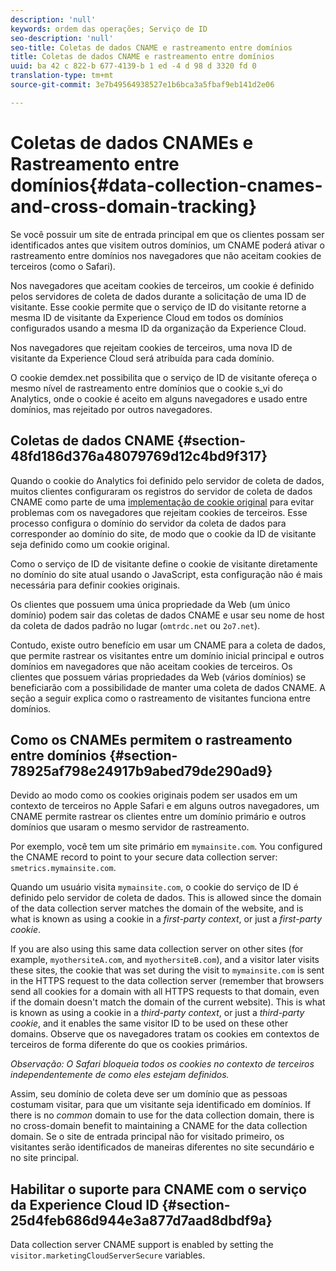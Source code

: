 ```yaml
---
description: 'null'
keywords: ordem das operações; Serviço de ID
seo-description: 'null'
seo-title: Coletas de dados CNAME e rastreamento entre domínios
title: Coletas de dados CNAME e rastreamento entre domínios
uuid: ba 42 c 822-b 677-4139-b 1 ed -4 d 98 d 3320 fd 0
translation-type: tm+mt
source-git-commit: 3e7b49564938527e1b6bca3a5fbaf9eb141d2e06

---
```



# Coletas de dados CNAMEs e Rastreamento entre domínios{#data-collection-cnames-and-cross-domain-tracking}

Se você possuir um site de entrada principal em que os clientes possam ser identificados antes que visitem outros domínios, um CNAME poderá ativar o rastreamento entre domínios nos navegadores que não aceitam cookies de terceiros (como o Safari).

Nos navegadores que aceitam cookies de terceiros, um cookie é definido pelos servidores de coleta de dados durante a solicitação de uma ID de visitante. Esse cookie permite que o serviço de ID do visitante retorne a mesma ID de visitante da Experience Cloud em todos os domínios configurados usando a mesma ID da organização da Experience Cloud.

Nos navegadores que rejeitam cookies de terceiros, uma nova ID de visitante da Experience Cloud será atribuída para cada domínio.

O cookie demdex.net possibilita que o serviço de ID de visitante ofereça o mesmo nível de rastreamento entre domínios que o cookie s_vi do Analytics, onde o cookie é aceito em alguns navegadores e usado entre domínios, mas rejeitado por outros navegadores.

## Coletas de dados CNAME {#section-48fd186d376a48079769d12c4bd9f317}

Quando o cookie do Analytics foi definido pelo servidor de coleta de dados, muitos clientes configuraram os registros do servidor de coleta de dados CNAME como parte de uma [implementação de cookie original](https://marketing.adobe.com/resources/help/en_US/whitepapers/first_party_cookies/) para evitar problemas com os navegadores que rejeitam cookies de terceiros. Esse processo configura o domínio do servidor da coleta de dados para corresponder ao domínio do site, de modo que o cookie da ID de visitante seja definido como um cookie original.

Como o serviço de ID de visitante define o cookie de visitante diretamente no domínio do site atual usando o JavaScript, esta configuração não é mais necessária para definir cookies originais.

Os clientes que possuem uma única propriedade da Web (um único domínio) podem sair das coletas de dados CNAME e usar seu nome de host da coleta de dados padrão no lugar (`omtrdc.net` ou `2o7.net`).

Contudo, existe outro benefício em usar um CNAME para a coleta de dados, que permite rastrear os visitantes entre um domínio inicial principal e outros domínios em navegadores que não aceitam cookies de terceiros. Os clientes que possuem várias propriedades da Web (vários domínios) se beneficiarão com a possibilidade de manter uma coleta de dados CNAME. A seção a seguir explica como o rastreamento de visitantes funciona entre domínios.

## Como os CNAMEs permitem o rastreamento entre domínios {#section-78925af798e24917b9abed79de290ad9}

Devido ao modo como os cookies originais podem ser usados em um contexto de terceiros no Apple Safari e em alguns outros navegadores, um CNAME permite rastrear os clientes entre um domínio primário e outros domínios que usaram o mesmo servidor de rastreamento.

Por exemplo, você tem um site primário em `mymainsite.com`. You configured the CNAME record to point to your secure data collection server: `smetrics.mymainsite.com`.

Quando um usuário visita `mymainsite.com`, o cookie do serviço de ID é definido pelo servidor de coleta de dados. This is allowed since the domain of the data collection server matches the domain of the website, and is what is known as using a cookie in a *first-party context*, or just a *first-party cookie*.

If you are also using this same data collection server on other sites (for example, `myothersiteA.com`, and `myothersiteB.com`), and a visitor later visits these sites, the cookie that was set during the visit to `mymainsite.com` is sent in the HTTPS request to the data collection server (remember that browsers send all cookies for a domain with all HTTPS requests to that domain, even if the domain doesn&#39;t match the domain of the current website). This is what is known as using a cookie in a *third-party context*, or just a *third-party cookie*, and it enables the same visitor ID to be used on these other domains. Observe que os navegadores tratam os cookies em contextos de terceiros de forma diferente do que os cookies primários.

*Observação: O Safari bloqueia todos os cookies no contexto de terceiros independentemente de como eles estejam definidos.*

Assim, seu domínio de coleta deve ser um domínio que as pessoas costumam visitar, para que um visitante seja identificado em domínios. If there is no *common* domain to use for the data collection domain, there is no cross-domain benefit to maintaining a CNAME for the data collection domain. Se o site de entrada principal não for visitado primeiro, os visitantes serão identificados de maneiras diferentes no site secundário e no site principal.

## Habilitar o suporte para CNAME com o serviço da Experience Cloud ID {#section-25d4feb686d944e3a877d7aad8dbdf9a}

Data collection server CNAME support is enabled by setting the `visitor.marketingCloudServerSecure` variables.
